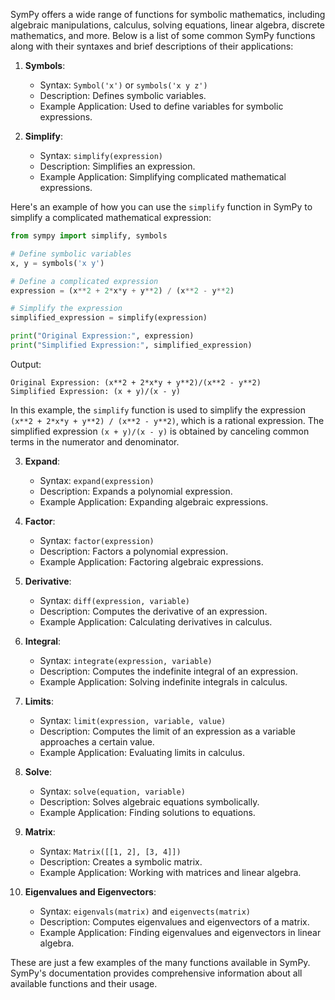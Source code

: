 SymPy offers a wide range of functions for symbolic mathematics, including algebraic manipulations, calculus, solving equations, linear algebra, discrete mathematics, and more. Below is a list of some common SymPy functions along with their syntaxes and brief descriptions of their applications:

1. **Symbols**: 
   - Syntax: `Symbol('x')` or `symbols('x y z')`
   - Description: Defines symbolic variables.
   - Example Application: Used to define variables for symbolic expressions.

2. **Simplify**:
   - Syntax: `simplify(expression)`
   - Description: Simplifies an expression.
   - Example Application: Simplifying complicated mathematical expressions.

Here's an example of how you can use the `simplify` function in SymPy to simplify a complicated mathematical expression:

```python
from sympy import simplify, symbols

# Define symbolic variables
x, y = symbols('x y')

# Define a complicated expression
expression = (x**2 + 2*x*y + y**2) / (x**2 - y**2)

# Simplify the expression
simplified_expression = simplify(expression)

print("Original Expression:", expression)
print("Simplified Expression:", simplified_expression)
```

Output:
```
Original Expression: (x**2 + 2*x*y + y**2)/(x**2 - y**2)
Simplified Expression: (x + y)/(x - y)
```

In this example, the `simplify` function is used to simplify the expression `(x**2 + 2*x*y + y**2) / (x**2 - y**2)`, which is a rational expression. The simplified expression `(x + y)/(x - y)` is obtained by canceling common terms in the numerator and denominator.


3. **Expand**:
   - Syntax: `expand(expression)`
   - Description: Expands a polynomial expression.
   - Example Application: Expanding algebraic expressions.

4. **Factor**:
   - Syntax: `factor(expression)`
   - Description: Factors a polynomial expression.
   - Example Application: Factoring algebraic expressions.

5. **Derivative**:
   - Syntax: `diff(expression, variable)`
   - Description: Computes the derivative of an expression.
   - Example Application: Calculating derivatives in calculus.

6. **Integral**:
   - Syntax: `integrate(expression, variable)`
   - Description: Computes the indefinite integral of an expression.
   - Example Application: Solving indefinite integrals in calculus.

7. **Limits**:
   - Syntax: `limit(expression, variable, value)`
   - Description: Computes the limit of an expression as a variable approaches a certain value.
   - Example Application: Evaluating limits in calculus.

8. **Solve**:
   - Syntax: `solve(equation, variable)`
   - Description: Solves algebraic equations symbolically.
   - Example Application: Finding solutions to equations.

9. **Matrix**:
   - Syntax: `Matrix([[1, 2], [3, 4]])`
   - Description: Creates a symbolic matrix.
   - Example Application: Working with matrices and linear algebra.

10. **Eigenvalues and Eigenvectors**:
    - Syntax: `eigenvals(matrix)` and `eigenvects(matrix)`
    - Description: Computes eigenvalues and eigenvectors of a matrix.
    - Example Application: Finding eigenvalues and eigenvectors in linear algebra.

These are just a few examples of the many functions available in SymPy. SymPy's documentation provides comprehensive information about all available functions and their usage.
